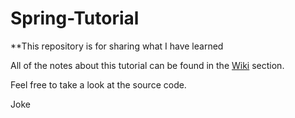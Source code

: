# Spring-Tutorial
**This repository is for sharing what I have learned

All of the notes about this tutorial can be found in the [Wiki](https://github.com/Mr-JNP/Spring-Tutorial/wiki) section.

Feel free to take a look at the source code.

Joke
